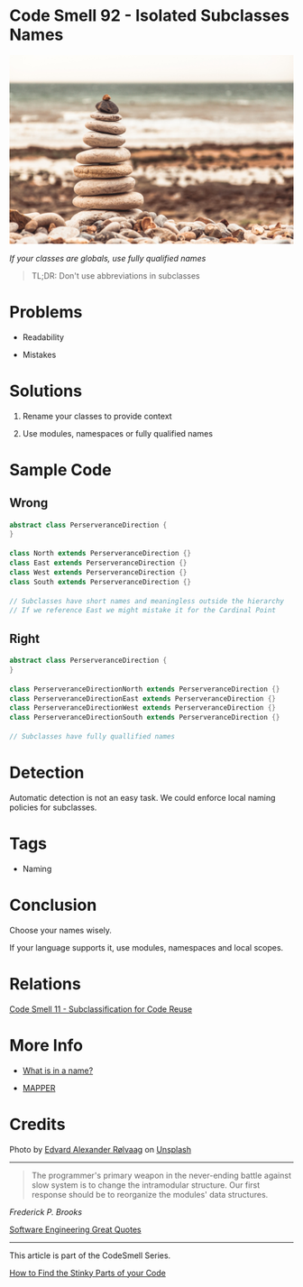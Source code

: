 # Code Smell 92 - Isolated Subclasses Names

![Code Smell 92 - Isolated Subclasses Names](Code%20Smell%2092%20-%20Isolated%20Subclasses%20Names.jpg)

*If your classes are globals, use fully qualified names*

> TL;DR: Don't use abbreviations in subclasses

# Problems

- Readability

- Mistakes

# Solutions

1. Rename your classes to provide context

2. Use modules, namespaces or fully qualified names

# Sample Code

## Wrong

[Gist Url]: # (https://gist.github.com/mcsee/78ec88e709cd2a5efc4a0a09903c5a4e)
```java
abstract class PerserveranceDirection { 
}

class North extends PerserveranceDirection {}
class East extends PerserveranceDirection {}
class West extends PerserveranceDirection {}
class South extends PerserveranceDirection {}

// Subclasses have short names and meaningless outside the hierarchy
// If we reference East we might mistake it for the Cardinal Point
```

## Right

[Gist Url]: # (https://gist.github.com/mcsee/f46bfc303a23c3e6c2d31d7bb4168f28)
```java
abstract class PerserveranceDirection { 
}

class PerserveranceDirectionNorth extends PerserveranceDirection {}
class PerserveranceDirectionEast extends PerserveranceDirection {}
class PerserveranceDirectionWest extends PerserveranceDirection {}
class PerserveranceDirectionSouth extends PerserveranceDirection {}

// Subclasses have fully quallified names
```

# Detection

Automatic detection is not an easy task. We could enforce local naming policies for subclasses.

# Tags

- Naming

# Conclusion

Choose your names wisely.

If your language supports it, use modules, namespaces and local scopes.

# Relations

[Code Smell 11 - Subclassification for Code Reuse](https://github.com/mcsee/Software-Design-Articles/tree/main/Articles/Code%20Smells/Code%20Smell%2011%20-%20Subclassification%20for%20Code%20Reuse/readme.md)

# More Info

- [What is in a name?](https://github.com/mcsee/Software-Design-Articles/tree/main/Articles/Theory/What%20exactly%20is%20a%20name%20-%20Part%20I%20The%20Quest/readme.md)

- [MAPPER](https://github.com/mcsee/Software-Design-Articles/tree/main/Articles/Theory/The%20One%20and%20Only%20Software%20Design%20Principle/readme.md)

# Credits

Photo by [Edvard Alexander Rølvaag](https://unsplash.com/@edvardr) on [Unsplash](https://unsplash.com/s/photos/hierarchy)
  
* * *

> The programmer's primary weapon in the never-ending battle against slow system is to change the intramodular structure. Our first response should be to reorganize the modules' data structures.

_Frederick P. Brooks_
 
[Software Engineering Great Quotes](https://github.com/mcsee/Software-Design-Articles/tree/main/Articles/Quotes/Software%20Engineering%20Great%20Quotes/readme.md)

* * *

This article is part of the CodeSmell Series.

[How to Find the Stinky Parts of your Code](https://github.com/mcsee/Software-Design-Articles/tree/main/Articles/Code%20Smells/How%20to%20Find%20the%20Stinky%20parts%20of%20your%20Code/readme.md)